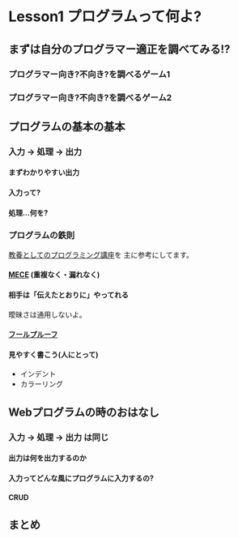 Lesson1 プログラムって何よ?
===================================

まずは自分のプログラマー適正を調べてみる!?
------------------------------------

### プログラマー向き?不向き?を調べるゲーム1

### プログラマー向き?不向き?を調べるゲーム2

プログラムの基本の基本
------------------------------------

### 入力 → 処理 → 出力

#### まずわかりやすい出力

#### 入力って?

#### 処理…何を?

### プログラムの鉄則

[教養としてのプログラミング講座](http://www.chuko.co.jp/laclef/2014/03/150489.html)を
主に参考にしてます。

#### [MECE](http://ja.wikipedia.org/wiki/MECE) (重複なく・漏れなく)

#### 相手は「伝えたとおりに」やってれる

曖昧さは通用しないよ。

#### [フールプルーフ](http://ja.wikipedia.org/wiki/%E4%BF%A1%E9%A0%BC%E6%80%A7%E8%A8%AD%E8%A8%88#.E3.83.95.E3.83.BC.E3.83.AB.E3.83.97.E3.83.AB.E3.83.BC.E3.83.95)

#### 見やすく書こう(人にとって)

* インデント
* カラーリング

Webプログラムの時のおはなし
------------------------------------

### 入力 → 処理 → 出力 は同じ

#### 出力は何を出力するのか

#### 入力ってどんな風にプログラムに入力するの?

#### CRUD

まとめ
------------------------------------
